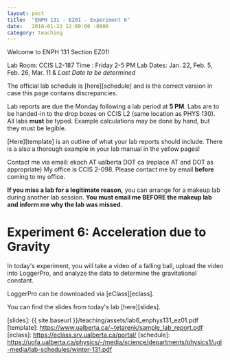 ```yaml
---
layout: post
title:  "ENPH 131 - EZ01 - Experiment 6"
date:   2016-01-22 12:00:00 -0800
category: teaching
---
```


Welcome to ENPH 131 Section EZ01!

Lab Room: CCIS L2-187
Time : Friday 2-5 PM
Lab Dates: Jan. 22, Feb. 5, Feb. 26, Mar. 11 & *Last Date to be determined*

The official lab schedule is [here][schedule] and is the correct version in case this page contains discrepancies.

Lab reports are due the Monday following a lab period at **5 PM**. Labs are to be handed-in to the drop boxes on CCIS L2 (same location as PHYS 130). All labs **must** be typed. Example calculations may be done by hand, but they must be legible. 

[Here][template] is an outline of what your lab reports should include. There is a also a thorough example in your lab manual in the yellow pages!

Contact me via email: ekoch AT ualberta DOT ca (replace AT and DOT as appropriate)
My office is CCIS 2-098. Please contact me by email **before** coming to my office.

**If you miss a lab for a legitimate reason,** you can arrange for a makeup lab during another lab session. **You must email me BEFORE the makeup lab and inform me why the lab was missed.**

Experiment 6: Acceleration due to Gravity
=========================================

In today's experiment, you will take a video of a falling ball, upload the video into LoggerPro, and analyze the data to determine the gravitational constant.

LoggerPro can be downloaded via [eClass][eclass].

You can find the slides from today's lab [here][slides].


[slides]: {{ site.baseurl }}/teaching/assets/lab6_enphys131_ez01.pdf
[template]: https://www.ualberta.ca/~tetarenk/sample_lab_report.pdf
[eclass]: https://eclass.srv.ualberta.ca/portal/
[schedule]: https://uofa.ualberta.ca/physics/-/media/science/departments/physics1/ugl-media/lab-schedules/winter-131.pdf
